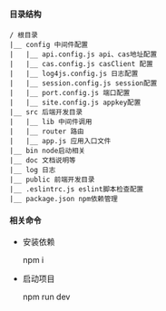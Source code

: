 #### 目录结构

    / 根目录
    |__ config 中间件配置
    |   |__ api.config.js api、cas地址配置
    |   |__ cas.config.js casClient 配置
    |   |__ log4js.config.js 日志配置
    |   |__ session.config.js session配置
    |   |__ port.config.js 端口配置
    |   |__ site.config.js appkey配置
    |__ src 后端开发目录
    |   |__ lib 中间件调用
    |   |__ router 路由
    |   |__ app.js 应用入口文件
    |__ bin node启动相关
    |__ doc 文档说明等
    |__ log 日志
    |__ public 前端开发目录
    |__ .eslintrc.js eslint脚本检查配置
    |__ package.json npm依赖管理


#### 相关命令

- 安装依赖

    npm i

- 启动项目

    npm run dev